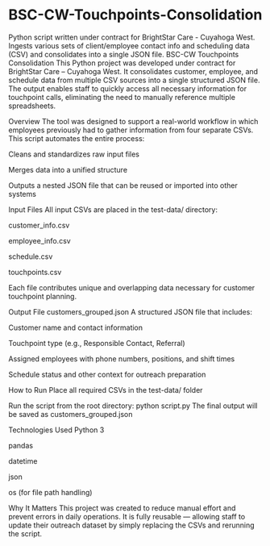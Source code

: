 # BSC-CW-Touchpoints-Consolidation
Python script written under contract for BrightStar Care - Cuyahoga West. Ingests various sets of client/employee contact info and scheduling data (CSV) and consolidates into a single JSON file.
BSC-CW Touchpoints Consolidation
This Python project was developed under contract for BrightStar Care – Cuyahoga West. It consolidates customer, employee, and schedule data from multiple CSV sources into a single structured JSON file. The output enables staff to quickly access all necessary information for touchpoint calls, eliminating the need to manually reference multiple spreadsheets.

Overview
The tool was designed to support a real-world workflow in which employees previously had to gather information from four separate CSVs. This script automates the entire process:

Cleans and standardizes raw input files

Merges data into a unified structure

Outputs a nested JSON file that can be reused or imported into other systems

Input Files
All input CSVs are placed in the test-data/ directory:

customer_info.csv

employee_info.csv

schedule.csv

touchpoints.csv

Each file contributes unique and overlapping data necessary for customer touchpoint planning.

Output File
customers_grouped.json
A structured JSON file that includes:

Customer name and contact information

Touchpoint type (e.g., Responsible Contact, Referral)

Assigned employees with phone numbers, positions, and shift times

Schedule status and other context for outreach preparation

How to Run
Place all required CSVs in the test-data/ folder

Run the script from the root directory:
python script.py
The final output will be saved as customers_grouped.json

Technologies Used
Python 3

pandas

datetime

json

os (for file path handling)

Why It Matters
This project was created to reduce manual effort and prevent errors in daily operations. It is fully reusable — allowing staff to update their outreach dataset by simply replacing the CSVs and rerunning the script.
